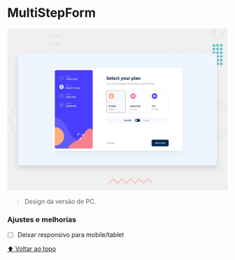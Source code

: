 # MultiStepForm

<!---Esses são exemplos. Veja https://shields.io para outras pessoas ou para personalizar este conjunto de escudos. Você pode querer incluir dependências, status do projeto e informações de licença aqui--->

<img src="./design/desktop-preview.jpg" alt="exemplo imagem">

> Design da versão de PC.
### Ajustes e melhorias

- [ ] Deixar responsivo para mobile/tablet

[⬆ Voltar ao topo](#MultiStepForm)<br>
